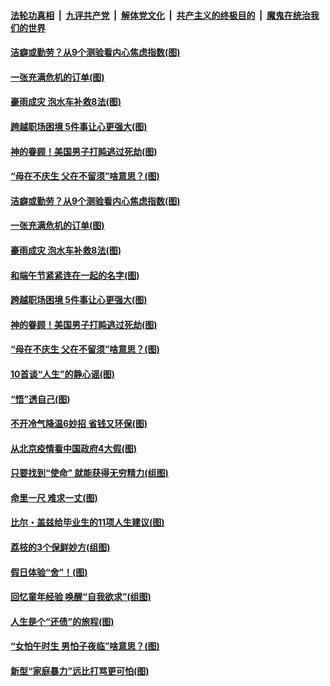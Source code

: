 ####  [法轮功真相](../../../../basic/blob/master/README.md?t=06250631) &nbsp;|&nbsp; [九评共产党](../../../../9ping.md/blob/master/README.md?t=06250631) &nbsp;|&nbsp; [解体党文化](../../../../jtdwh.md/blob/master/README.md?t=06250631)  &nbsp;|&nbsp; [共产主义的终极目的](../../../../gczydzjmd.md/blob/master/README.md?t=06250631) &nbsp;|&nbsp; [魔鬼在统治我们的世界](../../../../mgztzwmdsj.md/blob/master/README.md?t=06250631) 

#### [洁癖或勤劳？从9个测验看内心焦虑指数(图)](../pages/p8/937558.md?t=06250631) 

#### [一张充满危机的订单(图)](../pages/p8/936981.md?t=06250631) 

#### [豪雨成灾 泡水车补救8法(图)](../pages/p8/937526.md?t=06250631) 

#### [跨越职场困境 5件事让心更强大(图)](../pages/p8/937375.md?t=06250631) 

#### [神的眷顾！美国男子打盹逃过死劫(图)](../pages/p8/936985.md?t=06250631) 

#### [“母在不庆生 父在不留须”啥意思？(图)](../pages/p8/937234.md?t=06250631) 

#### [洁癖或勤劳？从9个测验看内心焦虑指数(图)](../pages/p8/937558.md?t=06250631) 

#### [一张充满危机的订单(图)](../pages/p8/936981.md?t=06250631) 

#### [豪雨成灾 泡水车补救8法(图)](../pages/p8/937526.md?t=06250631) 

#### [和端午节紧紧连在一起的名字(图)](../pages/p8/937448.md?t=06250631) 

#### [跨越职场困境 5件事让心更强大(图)](../pages/p8/937375.md?t=06250631) 

#### [神的眷顾！美国男子打盹逃过死劫(图)](../pages/p8/936985.md?t=06250631) 

#### [“母在不庆生 父在不留须”啥意思？(图)](../pages/p8/937234.md?t=06250631) 

#### [10首谈“人生”的静心谣(图)](../pages/p8/936965.md?t=06250631) 

#### [“悟”透自己(图)](../pages/p8/936972.md?t=06250631) 

#### [不开冷气降温6妙招 省钱又环保(图)](../pages/p8/937329.md?t=06250631) 

#### [从北京疫情看中国政府4大假(图)](../pages/p8/937196.md?t=06250631) 

#### [只要找到“使命” 就能获得无穷精力(组图)](../pages/p8/937159.md?t=06250631) 

#### [命里一尺 难求一丈(图)](../pages/p8/936782.md?t=06250631) 

#### [比尔・盖兹给毕业生的11项人生建议(图)](../pages/p8/936231.md?t=06250631) 

#### [荔枝的3个保鲜妙方(组图)](../pages/p8/936950.md?t=06250631) 

#### [假日体验“舍”！(图)](../pages/p8/937183.md?t=06250631) 

#### [回忆童年经验 唤醒“自我欲求”(组图)](../pages/p8/937082.md?t=06250631) 

#### [人生是个“还债”的旅程(图)](../pages/p8/936768.md?t=06250631) 

#### [“女怕午时生 男怕子夜临”啥意思？(图)](../pages/p8/937081.md?t=06250631) 

#### [新型“家庭暴力”远比打骂更可怕(图)](../pages/p8/936230.md?t=06250631) 

